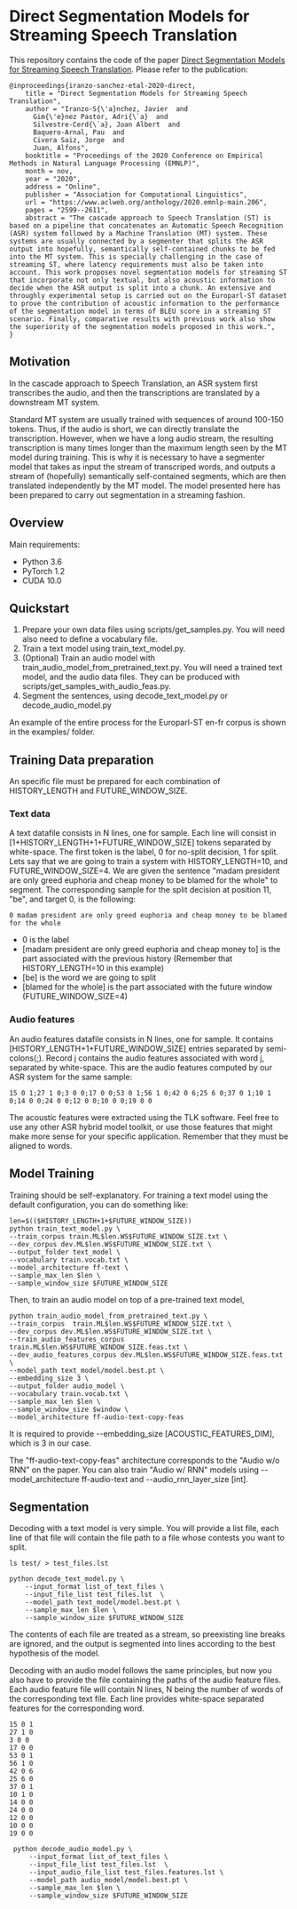 # Direct Segmentation Models for Streaming Speech Translation
This repository contains the code of the paper [Direct Segmentation Models for Streaming Speech Translation](https://www.aclweb.org/anthology/2020.emnlp-main.206/).
Please refer to the publication:
```
@inproceedings{iranzo-sanchez-etal-2020-direct,
    title = "Direct Segmentation Models for Streaming Speech Translation",
    author = "Iranzo-S{\'a}nchez, Javier  and
      Gim{\'e}nez Pastor, Adri{\`a}  and
      Silvestre-Cerd{\`a}, Joan Albert  and
      Baquero-Arnal, Pau  and
      Civera Saiz, Jorge  and
      Juan, Alfons",
    booktitle = "Proceedings of the 2020 Conference on Empirical Methods in Natural Language Processing (EMNLP)",
    month = nov,
    year = "2020",
    address = "Online",
    publisher = "Association for Computational Linguistics",
    url = "https://www.aclweb.org/anthology/2020.emnlp-main.206",
    pages = "2599--2611",
    abstract = "The cascade approach to Speech Translation (ST) is based on a pipeline that concatenates an Automatic Speech Recognition (ASR) system followed by a Machine Translation (MT) system. These systems are usually connected by a segmenter that splits the ASR output into hopefully, semantically self-contained chunks to be fed into the MT system. This is specially challenging in the case of streaming ST, where latency requirements must also be taken into account. This work proposes novel segmentation models for streaming ST that incorporate not only textual, but also acoustic information to decide when the ASR output is split into a chunk. An extensive and throughly experimental setup is carried out on the Europarl-ST dataset to prove the contribution of acoustic information to the performance of the segmentation model in terms of BLEU score in a streaming ST scenario. Finally, comparative results with previous work also show the superiority of the segmentation models proposed in this work.",
}
```

## Motivation

In the cascade approach to Speech Translation, an ASR system first transcribes the audio, and then the transcriptions are translated by a downstream MT system. 

Standard MT system are usually trained with sequences of around 100-150 tokens. Thus, if the audio is short, we can directly translate the transcription. However, when we have a long audio stream, the resulting transcription is many times longer than the maximum length seen by the MT model during training. This is why it is necessary to have a segmenter model that takes as input the stream of transcriped words, and outputs a stream of (hopefully) semantically self-contained segments, which are then translated independently by the MT model. The model presented here has been prepared to carry out segmentation in a streaming fashion.


## Overview

Main requirements:
* Python 3.6
* PyTorch 1.2
* CUDA 10.0

## Quickstart
1. Prepare your own data files using scripts/get_samples.py. You will need also need to define a vocabulary file.
2. Train a text model using train_text_model.py.
3. (Optional) Train an audio model with train_audio_model_from_pretrained_text.py. You will need a trained text model, and the audio data files. They can be produced with scripts/get_samples_with_audio_feas.py.
4. Segment the sentences, using decode_text_model.py or decode_audio_model.py

An example of the entire process for the Europarl-ST en-fr corpus is shown in the examples/ folder.

## Training Data preparation
An specific file must be prepared for each combination of HISTORY_LENGTH and FUTURE_WINDOW_SIZE.
### Text data
A text datafile consists in N lines, one for sample. Each line will consist in [1+HISTORY_LENGTH+1+FUTURE_WINDOW_SIZE] tokens separated by white-space. The first token is the label, 0 for no-split decision, 1 for split. Lets say that we are going to train a system with HISTORY_LENGTH=10, and FUTURE_WINDOW_SIZE=4.
We are given the sentence "madam president are only greed euphoria and cheap money to be blamed for the whole" to segment. The corresponding sample for the split decision at position 11, "be", and target 0, is the following:

```
0 madam president are only greed euphoria and cheap money to be blamed for the whole
```
* 0 is the label
* [madam president are only greed euphoria and cheap money to] is the part associated with the previous history (Remember that HISTORY_LENGTH=10 in this example)
* [be] is the word we are going to split
* [blamed for the whole] is the part associated with the future window (FUTURE_WINDOW_SIZE=4)

### Audio features
An audio features datafile consists in N lines, one for sample. It contains [HISTORY_LENGTH+1+FUTURE_WINDOW_SIZE] entries separated by semi-colons(;). Record j contains the audio features associated with word j, separated by white-space. This are the audio features computed by our ASR system for the same sample:

```
15 0 1;27 1 0;3 0 0;17 0 0;53 0 1;56 1 0;42 0 6;25 6 0;37 0 1;10 1 0;14 0 0;24 0 0;12 0 0;10 0 0;19 0 0
```

The acoustic features were extracted using the TLK software. Feel free to use any other ASR hybrid model toolkit, or use those features that might make more sense for your specific application. Remember that they must be aligned to words.

## Model Training

Training should be self-explanatory. For training a text model using the default configuration, you can do something like:

```
len=$(($HISTORY_LENGTH+1+$FUTURE_WINDOW_SIZE))
python train_text_model.py \
--train_corpus train.ML$len.WS$FUTURE_WINDOW_SIZE.txt \
--dev_corpus dev.ML$len.WS$FUTURE_WINDOW_SIZE.txt \
--output_folder text_model \
--vocabulary train.vocab.txt \
--model_architecture ff-text \
--sample_max_len $len \
--sample_window_size $FUTURE_WINDOW_SIZE
```

Then, to train an audio model on top of a pre-trained text model,

```
python train_audio_model_from_pretrained_text.py \
--train_corpus  train.ML$len.WS$FUTURE_WINDOW_SIZE.txt \
--dev_corpus dev.ML$len.WS$FUTURE_WINDOW_SIZE.txt \
--train_audio_features_corpus train.ML$len.WS$FUTURE_WINDOW_SIZE.feas.txt \
--dev_audio_features_corpus dev.ML$len.WS$FUTURE_WINDOW_SIZE.feas.txt \
--model_path text_model/model.best.pt \
--embedding_size 3 \
--output_folder audio_model \
--vocabulary train.vocab.txt \
--sample_max_len $len \
--sample_window_size $window \
--model_architecture ff-audio-text-copy-feas
```

It is required to provide --embedding_size [ACOUSTIC_FEATURES_DIM], which is 3 in our case.

The "ff-audio-text-copy-feas" architecture corresponds to the "Audio w/o RNN" on the paper. You can also train "Audio w/ RNN" models using --model_architecture ff-audio-text and --audio_rnn_layer_size [int].

## Segmentation

Decoding with a text model is very simple. You will provide a list file, each line of that file will contain the file path to a file whose contests you want to split.

```
ls test/ > test_files.lst

python decode_text_model.py \
    --input_format list_of_text_files \
    --input_file_list test_files.lst  \
    --model_path text_model/model.best.pt \
    --sample_max_len $len \
    --sample_window_size $FUTURE_WINDOW_SIZE
```

The contents of each file are treated as a stream, so preexisting line breaks are ignored, and the output is segmented into lines according to the best hypothesis of the model.

Decoding with an audio model follows the same principles, but now you also have to provide the file containing the paths of the audio feature files. Each audio feature file will contain N lines, N being the number of words of the corresponding text file. Each line provides white-space separated features for the corresponding word.

```
15 0 1
27 1 0
3 0 0
17 0 0
53 0 1
56 1 0
42 0 6
25 6 0
37 0 1
10 1 0
14 0 0
24 0 0
12 0 0
10 0 0
19 0 0
```

```
 python decode_audio_model.py \
     --input_format list_of_text_files \
     --input_file_list test_files.lst  \
     --input_audio_file_list test_files.features.lst \
     --model_path audio_model/model.best.pt \
     --sample_max_len $len \
     --sample_window_size $FUTURE_WINDOW_SIZE
 ```
